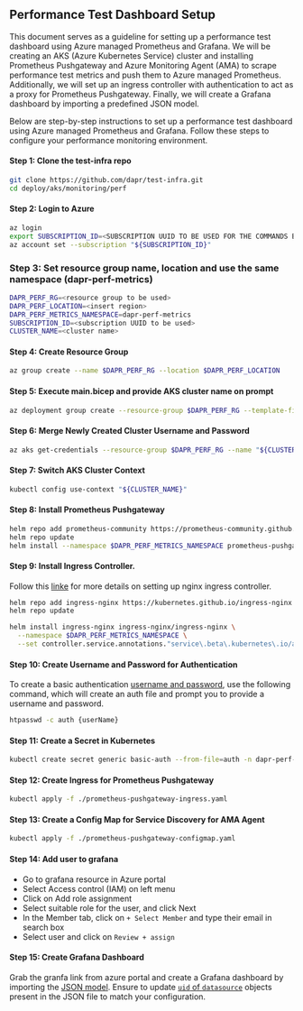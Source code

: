 ## Performance Test Dashboard Setup

This document serves as a guideline for setting up a performance test dashboard using Azure managed Prometheus and Grafana. We will be creating an AKS (Azure Kubernetes Service) cluster and installing Prometheus Pushgateway and Azure Monitoring Agent (AMA) to scrape performance test metrics and push them to Azure managed Prometheus. Additionally, we will set up an ingress controller with authentication to act as a proxy for Prometheus Pushgateway. Finally, we will create a Grafana dashboard by importing a predefined JSON model.

Below are step-by-step instructions to set up a performance test dashboard using Azure managed Prometheus and Grafana. Follow these steps to configure your performance monitoring environment.

#### Step 1: Clone the test-infra repo

```bash
git clone https://github.com/dapr/test-infra.git
cd deploy/aks/monitoring/perf
```

#### Step 2: Login to Azure

```bash
az login
export SUBSCRIPTION_ID=<SUBSCRIPTION UUID TO BE USED FOR THE COMMANDS BELLOW>
az account set --subscription "${SUBSCRIPTION_ID}"
```

### Step 3: Set resource group name, location and use the same namespace (dapr-perf-metrics)

```bash
DAPR_PERF_RG=<resource group to be used>  
DAPR_PERF_LOCATION=<insert region>  
DAPR_PERF_METRICS_NAMESPACE=dapr-perf-metrics
SUBSCRIPTION_ID=<subscription UUID to be used>
CLUSTER_NAME=<cluster name>
```

#### Step 4: Create Resource Group
```bash
az group create --name $DAPR_PERF_RG --location $DAPR_PERF_LOCATION
```

#### Step 5: Execute main.bicep and provide AKS cluster name on prompt

```bash
az deployment group create --resource-group $DAPR_PERF_RG --template-file main.bicep
```

#### Step 6: Merge Newly Created Cluster Username and Password

```bash
az aks get-credentials --resource-group $DAPR_PERF_RG --name "${CLUSTER_NAME}"
```

#### Step 7: Switch AKS Cluster Context

```bash
kubectl config use-context "${CLUSTER_NAME}"
```

#### Step 8: Install Prometheus Pushgateway

```bash
helm repo add prometheus-community https://prometheus-community.github.io/helm-charts
helm repo update
helm install --namespace $DAPR_PERF_METRICS_NAMESPACE prometheus-pushgateway prometheus-community/prometheus-pushgateway
```

#### Step 9: Install Ingress Controller. 

Follow this [linke](https://learn.microsoft.com/en-us/azure/aks/ingress-basic?tabs=azure-cli#basic-configuration) for more details on setting up nginx ingress controller.

```bash
helm repo add ingress-nginx https://kubernetes.github.io/ingress-nginx
helm repo update

helm install ingress-nginx ingress-nginx/ingress-nginx \
  --namespace $DAPR_PERF_METRICS_NAMESPACE \
  --set controller.service.annotations."service\.beta\.kubernetes\.io/azure-load-balancer-health-probe-request-path"=/healthz
```

#### Step 10: Create Username and Password for Authentication

To create a basic authentication [username and password](https://kubernetes.github.io/ingress-nginx/examples/auth/basic/), use the following command, which will create an auth file and prompt you to provide a username and password.

```bash
htpasswd -c auth {userName}
```

#### Step 11: Create a Secret in Kubernetes

```bash
kubectl create secret generic basic-auth --from-file=auth -n dapr-perf-metrics
```

#### Step 12: Create Ingress for Prometheus Pushgateway

```bash
kubectl apply -f ./prometheus-pushgateway-ingress.yaml
```

#### Step 13: Create a Config Map for Service Discovery for AMA Agent

```bash
kubectl apply -f ./prometheus-pushgateway-configmap.yaml
```

#### Step 14: Add user to grafana

- Go to grafana resource in Azure portal
- Select Access control (IAM) on left menu
- Click on Add role assignment
- Select suitable role for the user, and click Next
- In the Member tab, click on `+ Select Member` and type their email in search box
- Select user and click on `Review + assign`

#### Step 15: Create Grafana Dashboard

Grab the granfa link from azure portal and create a Grafana dashboard by importing the [JSON model](https://github.com/dapr/dapr/blob/78b7271f015fa935fd59299357787f3e86861300/tests/grafana/grafana-perf-test-dashboard.json). Ensure to update [`uid` of `datasource`](https://github.com/dapr/dapr/blob/78b7271f015fa935fd59299357787f3e86861300/tests/grafana/grafana-perf-test-dashboard.json#L41) objects present in the JSON file to match your configuration.
